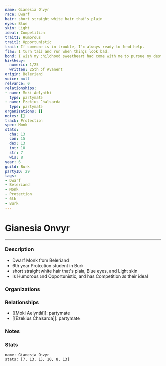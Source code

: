 ```yaml
---
name: Gianesia Onvyr
race: Dwarf
hair: short straight white hair that's plain
eyes: Blue
skin: Light
ideal: Competition
trait1: Humorous
trait2: Opportunistic
trait: If someone is in trouble, I'm always ready to lend help.
flaw: I turn tail and run when things look bad.
bond: I wish my childhood sweetheart had come with me to pursue my destiny.
birthday:
  numeric: 1/25
  written: 25th of Avanent
origin: Beleriand
voice: null
relvance: 0
relationships:
- name: Moki Aelynthi
  type: partymate
- name: Ezekius Chalsarda
  type: partymate
organizations: []
notes: []
track: Protection
spec: Monk
stats:
  cha: 13
  con: 15
  dex: 13
  int: 10
  str: 7
  wis: 8
year: 6
guild: Burk
partyID: 29
tags:
- Dwarf
- Beleriand
- Monk
- Protection
- 6th
- Burk
---
```

# Gianesia Onvyr
---
### Description
- Dwarf Monk from Beleriand
- 6th year Protection student in Burk
- short straight white hair that's plain, Blue eyes, and Light skin
- Is Humorous and Opportunistic, and has Competition as their ideal

### Organizations

### Relationships
- [[Moki Aelynthi]]: partymate
- [[Ezekius Chalsarda]]: partymate

### Notes

### Stats
```statblock
name: Gianesia Onvyr
stats: [7, 13, 15, 10, 8, 13]
```